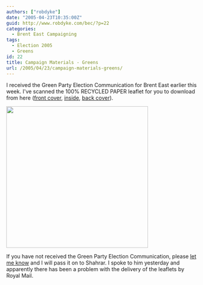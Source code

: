 ```yaml
---
authors: ["robdyke"]
date: "2005-04-23T10:35:00Z"
guid: http://www.robdyke.com/bec/?p=22
categories:
  - Brent East Campaigning
tags:
  - Election 2005
  - Greens
id: 22
title: Campaign Materials - Greens
url: /2005/04/23/campaign-materials-greens/
---
```

I received the Green Party Election Communication for Brent East earlier this week. I've scanned the 100% RECYCLED PAPER leaflet for you to download from here ([front cover](http://www.comwifinet.com/becampaign/gp_sa_fc_web.jpg), [inside](http://www.comwifinet.com/becampaign/gp_sa_inside_web.jpg), [back cover](http://www.comwifinet.com/becampaign/gp_sa_back_web.jpg)).

<img src="http://www.comwifinet.com/becampaign/gp_sa_fc_web.jpg" height="375" width="375" /></img>

If you have not received the Green Party Election Communication, please [let me know](mailto://brent_east@robdyke.com) and I will pass it on to Shahrar. I spoke to him yesterday and apparently there has been a problem with the delivery of the leaflets by Royal Mail.